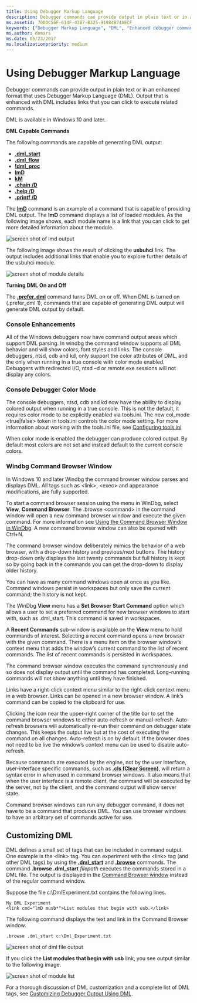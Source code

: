 ```yaml
---
title: Using Debugger Markup Language
description: Debugger commands can provide output in plain text or in an enhanced format that uses Debugger Markup Language (DML). Output that is enhanced with DML includes links.
ms.assetid: 70DDC56F-614F-43B7-B325-91984B74AECF
keywords: ["Debugger Markup Language", "DML", "Enhanced debugger commands"]
ms.author: domars
ms.date: 05/23/2017
ms.localizationpriority: medium
---
```


# Using Debugger Markup Language


Debugger commands can provide output in plain text or in an enhanced format that uses Debugger Markup Language (DML). Output that is enhanced with DML includes links that you can click to execute related commands.

DML is available in Windows 10 and later.

**DML Capable Commands**

The following commands are capable of generating DML output:

-   [**.dml\_start**](-dml-start.md)
-   [**.dml\_flow**](-dml-flow.md)
-   [**!dml\_proc**](-dml-proc.md)
-   [**lmD**](lm--list-loaded-modules-.md)
-   [**kM**](k--kb--kc--kd--kp--kp--kv--display-stack-backtrace-.md)
-   [**.chain /D**](-chain--list-debugger-extensions-.md)
-   [**.help /D**](-help--meta-command-help-.md)
-   [**.printf /D**](-printf.md)

The [**lmD**](lm--list-loaded-modules-.md) command is an example of a command that is capable of providing DML output. The **lmD** command displays a list of loaded modules. As the following image shows, each module name is a link that you can click to get more detailed information about the module.

![screen shot of lmd output](images/dmlcommands01.png)

The following image shows the result of clicking the **usbuhci** link. The output includes additional links that enable you to explore further details of the usbuhci module.

![screen shot of module details](images/dmlcommands02.png)

**Turning DML On and Off**

The [**.prefer\_dml**](-prefer-dml.md) command turns DML on or off. When DML is turned on (.prefer\_dml 1), commands that are capable of generating DML output will generate DML output by default.

### <span id="Console_Enhancements"></span><span id="console_enhancements"></span><span id="CONSOLE_ENHANCEMENTS"></span>Console Enhancements

All of the Windows debuggers now have command output areas which support DML parsing. In windbg the command window supports all DML behavior and will show colors, font styles and links. The console debuggers, ntsd, cdb and kd, only support the color attributes of DML, and the only when running in a true console with color mode enabled. Debuggers with redirected I/O, ntsd –d or remote.exe sessions will not display any colors.

### <span id="Console_Debugger_Color_Mode"></span><span id="console_debugger_color_mode"></span><span id="CONSOLE_DEBUGGER_COLOR_MODE"></span>Console Debugger Color Mode

The console debuggers, ntsd, cdb and kd now have the ability to display colored output when running in a true console. This is not the default, it requires color mode to be explicitly enabled via tools.ini. The new col\_mode &lt;true|false&gt; token in tools.ini controls the color mode setting. For more information about working with the tools.ini file, see [Configuring tools.ini](configuring-tools-ini.md)

When color mode is enabled the debugger can produce colored output. By default most colors are not set and instead default to the current console colors.

### <span id="_Windbg_Command_Browser_Window"></span><span id="_windbg_command_browser_window"></span><span id="_WINDBG_COMMAND_BROWSER_WINDOW"></span> Windbg Command Browser Window

In Windows 10 and later Windbg the command browser window parses and displays DML. All tags such as &lt;link&gt;, &lt;exec&gt; and appearance modifications, are fully supported.

To start a command browser session using the menu in WinDbg, select **View**, **Command Browser**. The .browse &lt;command&gt; in the command window will open a new command browser window and execute the given command. For more information see [Using the Command Browser Window in WinDbg](command-browser-window.md). A new command browser window can also be opened with Ctrl+N.

The command browser window deliberately mimics the behavior of a web browser, with a drop-down history and previous/next buttons. The history drop-down only displays the last twenty commands but full history is kept so by going back in the commands you can get the drop-down to display older history.

You can have as many command windows open at once as you like. Command windows persist in workspaces but only save the current command; the history is not kept.

The WinDbg **View** menu has a **Set Browser Start Command** option which allows a user to set a preferred command for new browser windows to start with, such as .dml\_start. This command is saved in workspaces.

A **Recent Commands** sub-window is available on the **View** menu to hold commands of interest. Selecting a recent command opens a new browser with the given command. There is a menu item on the browser window’s context menu that adds the window’s current command to the list of recent commands. The list of recent commands is persisted in workspaces.

The command browser window executes the command synchronously and so does not display output until the command has completed. Long-running commands will not show anything until they have finished.

Links have a right-click context menu similar to the right-click context menu in a web browser. Links can be opened in a new browser window. A link’s command can be copied to the clipboard for use.

Clicking the icon near the upper-right corner of the title bar to set the command browser windows to either auto-refresh or manual-refresh. Auto-refresh browsers will automatically re-run their command on debugger state changes. This keeps the output live but at the cost of executing the command on all changes. Auto-refresh is on by default. If the browser does not need to be live the window’s context menu can be used to disable auto-refresh.

Because commands are executed by the engine, not by the user interface, user-interface specific commands, such as [**.cls (Clear Screen)**](-cls--clear-screen-.md), will return a syntax error in when used in command browser windows. It also means that when the user interface is a remote client, the command will be executed by the server, not by the client, and the command output will show server state.

Command browser windows can run any debugger command, it does not have to be a command that produces DML. You can use browser windows to have an arbitrary set of commands active for use.

## <span id="Customizing_DML"></span><span id="customizing_dml"></span><span id="CUSTOMIZING_DML"></span>Customizing DML


DML defines a small set of tags that can be included in command output. One example is the &lt;link&gt; tag. You can experiment with the &lt;link&gt; tag (and other DML tags) by using the [**.dml\_start**](-dml-start.md) and [**.browse**](-browse--display-command-in-browser-.md) commands. The command **.browse .dml\_start** *filepath* executes the commands stored in a DML file. The output is displayed in the [Command Browser window](command-browser-window.md) instead of the regular command window.

Suppose the file c:\\DmlExperiment.txt contains the following lines.

```text
My DML Experiment
<link cmd="lmD musb*">List modules that begin with usb.</link>
```

The following command displays the text and link in the Command Browser window.

```dbgcmd
.browse .dml_start c:\Dml_Experiment.txt
```

![screen shot of dml file output](images/dmlcommands03.png)

If you click the **List modules that begin with usb** link, you see output similar to the following image.

![screen shot of module list](images/dmlcommands04.png)

For a thorough discussion of DML customization and a complete list of DML tags, see [Customizing Debugger Output Using DML](customizing-debugger-output-using-dml.md).

 

 





